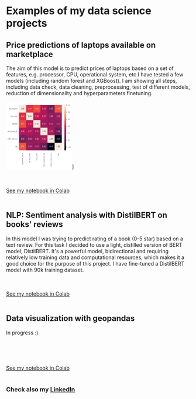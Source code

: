 # Examples of my data science projects

## Price predictions of laptops available on marketplace

The aim of this model is to predict prices of laptops based on a set of features, e.g. processor, CPU, operational system, etc.I have tested a few models (including  random forest and XGBoost). I am showing all steps, including data check, data cleaning, preprocessing, test of different models, reduction of dimensionality and hyperparameters finetuning.
<br><br>
<img src="./assets/corr_matrix.png" width="180" height="180">]
<br><br> 
<a href="#"><img src="https://img.shields.io/badge/Python-white?logo=Python" alt="" /></a> <a href="#"><img src="https://img.shields.io/badge/Jupyter-white?logo=Jupyter" alt="" /></a>  <a href="#"><img src="https://img.shields.io/badge/sklearn-white?logo=scikit-learn" alt="" /></a>

[See my notebook in Colab](https://colab.research.google.com/drive/11UuqgiCeSgkOMJCtFEUdjXbmN8PHuBQI?usp=sharing)
<br><br> 

## NLP: Sentiment analysis with DistilBERT on books' reviews

In this model I was trying to predict rating of a book (0-5 star) based on a text review. For this task I decided to use a light, distilled version of BERT model, DistilBERT. It's a powerful model, bidirectional and requiring relatively low training data and computational resources, which makes it a good choice for the purpose of this project. I have fine-tuned a DistilBERT model with 90k training dataset.
<br><br> 
<a href="#"><img src="https://img.shields.io/badge/Python-white?logo=Python" alt="" /></a> <a href="#"><img src="https://img.shields.io/badge/Jupyter-white?logo=Jupyter" alt="" /></a> <a href="#"><img src="https://img.shields.io/badge/PyTorch-white?logo=pytorch" alt="" /></a>  <a href="#"><img src="https://img.shields.io/badge/HuggingFace_Transformers-white?logo=huggingface" alt="" /></a>

[See my notebook in Colab](https://colab.research.google.com/drive/1rftEVovkyFgy5eGefBa5dbh9NW1woQBE?usp=sharing)
<br><br> 

## Data visualization with geopandas

In progress :)

<br><br> 
<a href="#"><img src="https://img.shields.io/badge/Python-white?logo=Python" alt="" /></a> <a href="#"><img src="https://img.shields.io/badge/Jupyter-white?logo=Jupyter" alt="" /></a>  <a href="#"><img src="https://img.shields.io/badge/Geopandas-white?logo=Geopandas" alt="" /></a>

[See my notebook in Colab](https://colab.research.google.com/)
<br><br> 

### Check also my [LinkedIn](https://www.linkedin.com/in/anna-soroka-84498455/)





